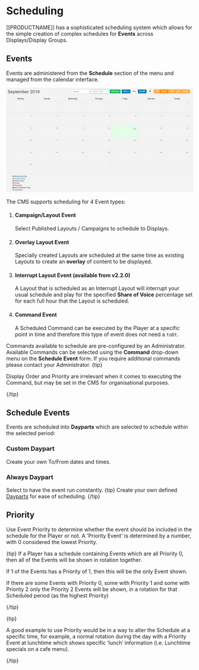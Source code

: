 <!--toc=scheduling-->

# Scheduling

[[PRODUCTNAME]] has a sophisticated scheduling system which allows for the simple creation of complex schedules for **Events** across Displays/Display Groups. 

## Events

Events are administered from the **Schedule** section of the menu and managed from the calendar interface.

![Schedule](img/schedule_intro.png)



The CMS supports scheduling for 4 Event types:

1. #### **Campaign/Layout Event**

   Select Published Layouts / Campaigns to schedule to Displays. 

2. #### **Overlay Layout Event**

   Specially created Layouts are scheduled at the same time as existing Layouts to create an **overlay** of content to be displayed. 

3. #### Interrupt Layout Event (available from v2.2.0)

   A Layout that is scheduled as an Interrupt Layout will interrupt your usual schedule and play for the specified **Share of Voice** percentage set for each full hour that the Layout is scheduled.

4. #### **Command Event**

   A Scheduled Command can be executed by the Player at a specific point in time and therefore this type of event does not need a `toDt`.

Commands available to schedule are pre-configured by an Administrator. Available Commands can be selected using the **Command** drop-down menu on the **Schedule Event** form. If you require additional commands please contact your Administrator.
{tip}

Display Order and Priority are irrelevant when it comes to executing the Command, but may be set in the CMS for organisational purposes.

{/tip}

## Schedule Events

Events are scheduled into **Dayparts** which are selected to schedule within the selected period:

### Custom Daypart

Create your own To/From dates and times.

### Always Daypart

Select to have the event run constantly.
{tip}
Create your own defined [Dayparts](scheduling_dayparting.html) for ease of scheduling.
{/tip}

## Priority

Use Event Priority to determine whether the event should be included in the schedule for the Player or not. A 'Priority Event' is determined by a number, with 0 considered the lowest Priority.

{tip}
If a Player has a schedule containing Events which are all Priority 0, then all of the Events will be shown in rotation together. 

If 1 of the Events has a Priority of 1, then this will be the only Event shown. 

If there are some Events with Priority 0, some with Priority 1 and some with Priority 2 only the Priority 2 Events will be shown, in a rotation for that Scheduled period (as the highest Priority)

{/tip}

{tip}

A good example to use Priority would be in a way to alter the Schedule at a specific time, for example, a normal rotation during the day with a Priority Event at lunchtime which shows specific ‘lunch’ information (i.e. Lunchtime specials on a cafe menu).

{/tip}